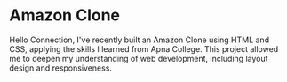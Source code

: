# Amazon Clone
Hello Connection,  I've recently built an Amazon Clone using HTML and CSS, applying the skills I learned from Apna College. This project allowed me to deepen my understanding of web development, including layout design and responsiveness.
